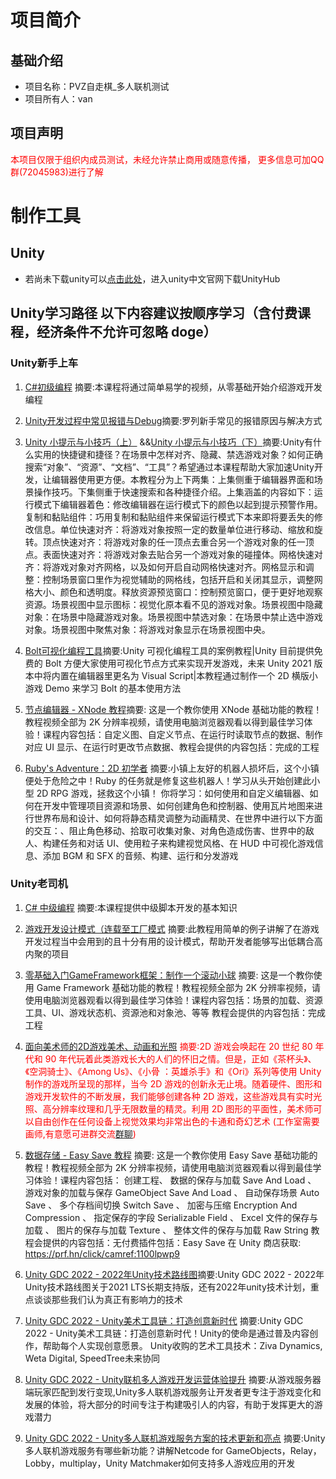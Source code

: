 #  项目简介
## 基础介绍
- 项目名称：PVZ自走棋_多人联机测试
- 项目所有人：van
## 项目声明
<font color="red">本项目仅限于组织内成员测试，未经允许禁止商用或随意传播，
更多信息可加QQ群(72045983)进行了解</font>

# 制作工具
## Unity
- 若尚未下载unity可以[点击此处](https://unity.cn/)，进入unity中文官网下载UnityHub

## Unity学习路径   以下内容建议按顺序学习（含付费课程，经济条件不允许可忽略 doge）

### Unity新手上车
1. [C#初级编程](https://learn.u3d.cn/tutorial/beginner-gameplay-scripting) 摘要:本课程将通过简单易学的视频，从零基础开始介绍游戏开发编程
 
2. [Unity开发过程中常见报错与Debug](https://learn.u3d.cn/tutorial/unity-errors-debug)摘要:罗列新手常见的报错原因与解决方式
    
3. [Unity 小提示与小技巧（上）](https://learn.u3d.cn/tutorial/unity-xiao-ti-shi-yu-xiao-ji-qiao-shang)    &&[Unity 小提示与小技巧（下）](https://learn.u3d.cn/tutorial/unity-xiao-ti-shi-yu-xiao-ji-qiao-xia)摘要:Unity有什么实用的快捷键和捷径？在场景中怎样对齐、隐藏、禁选游戏对象？如何正确搜索“对象”、“资源”、“文档”、“工具”？希望通过本课程帮助大家加速Unity开发，让编辑器使用更方便。本教程分为上下两集：上集侧重于编辑器界面和场景操作技巧。下集侧重于快速搜索和各种捷径介绍。上集涵盖的内容如下：运行模式下编辑器着色：修改编辑器在运行模式下的颜色以起到提示预警作用。复制和黏贴组件：巧用复制和黏贴组件来保留运行模式下本来即将要丢失的修改信息。单位快速对齐：将游戏对象按照一定的数量单位进行移动、缩放和旋转。顶点快速对齐：将游戏对象的任一顶点去重合另一个游戏对象的任一顶点。表面快速对齐：将游戏对象去贴合另一个游戏对象的碰撞体。网格快速对齐：将游戏对象对齐网格，以及如何开启自动网格快速对齐。网格显示和调整：控制场景窗口里作为视觉辅助的网格线，包括开启和关闭其显示，调整网格大小、颜色和透明度。释放资源预览窗口：控制预览窗口，便于更好地观察资源。场景视图中显示图标：视觉化原本看不见的游戏对象。场景视图中隐藏对象：在场景中隐藏游戏对象。场景视图中禁选对象：在场景中禁止选中游戏对象。场景视图中聚焦对象：将游戏对象显示在场景视图中央。
  
4. [Bolt可视化编程工具](https://learn.u3d.cn/tutorial/bolt-mstudio)摘要:Unity 可视化编程工具的案例教程|Unity 目前提供免费的 Bolt 方便大家使用可视化节点方式来实现开发游戏，未来 Unity 2021 版本中将内置在编辑器里更名为 Visual Script|本教程通过制作一个 2D 横版小游戏 Demo 来学习 Bolt 的基本使用方法
 
5. [节点编辑器 - XNode 教程](https://learn.u3d.cn/tutorial/xnode_gbe)摘要: 这是一个教你使用 XNode 基础功能的教程！教程视频全部为 2K 分辨率视频，请使用电脑浏览器观看以得到最佳学习体验！课程内容包括：自定义图、自定义节点、在运行时读取节点的数据、制作对应 UI 显示、在运行时更改节点数据、教程会提供的内容包括：完成的工程
    
6. [Ruby's Adventure：2D 初学者](https://learn.u3d.cn/tutorial/unity-ruby-adventure) 摘要:小镇上友好的机器人损坏后，这个小镇便处于危险之中！Ruby 的任务就是修复这些机器人！学习从头开始创建此小型 2D RPG 游戏，拯救这个小镇！ 你将学习：如何使用和自定义编辑器、如何在开发中管理项目资源和场景、如何创建角色和控制器、使用瓦片地图来进行世界布局和设计、如何将静态精灵调整为动画精灵、在世界中进行以下方面的交互：、阻止角色移动、拾取可收集对象、对角色造成伤害、世界中的敌人、构建任务和对话 UI、使用粒子来构建视觉风格、在 HUD 中可视化游戏信息、添加 BGM 和 SFX 的音频、构建、运行和分发游戏
     

### Unity老司机
1. [C# 中级编程](https://learn.u3d.cn/tutorial/intermediate-gameplay-scripting) 摘要:本课程提供中级脚本开发的基本知识

2. [游戏开发设计模式（连载至工厂模式](https://learn.u3d.cn/tutorial/game-design-pattern-jizhi) 摘要:此教程用简单的例子讲解了在游戏开发过程当中会用到的且十分有用的设计模式，帮助开发者能够写出低耦合高内聚的项目

3. [零基础入门GameFramework框架：制作一个滚动小球](https://learn.u3d.cn/tutorial/game-framework-rolling-ball-gbe) 摘要:  这是一个教你使用 Game Framework 基础功能的教程！教程视频全部为 2K 分辨率视频，请使用电脑浏览器观看以得到最佳学习体验！课程内容包括：场景的加载、资源工具、UI、游戏状态机、资源池和对象池、等等
教程会提供的内容包括：完成工程

4. [面向美术师的2D游戏美术、动画和光照](https://learn.u3d.cn/tutorial/2d-game-art-animation-lighting-for-artists) <font color="red">摘要:2D 游戏会唤起在 20 世纪 80 年代和 90 年代玩着此类游戏长大的人们的怀旧之情。但是，正如《茶杯头》、《空洞骑士》、《Among Us》、《小骨 ：英雄杀手》和《Ori》系列等使用 Unity 制作的游戏所呈现的那样，当今 2D 游戏的创新永无止境。随着硬件、图形和游戏开发软件的不断发展，我们能够创建各种 2D 游戏，这些游戏具有实时光照、高分辨率纹理和几乎无限数量的精灵。利用 2D 图形的平面性，美术师可以自由创作在任何设备上视觉效果均非常出色的卡通和奇幻艺术 (工作室需要画师,有意愿可进群交流[群聊](##项目声明)) </font>

5. [数据存储 - Easy Save 教程](https://learn.u3d.cn/tutorial/easy-save) 摘要:  这是一个教你使用 Easy Save 基础功能的教程！教程视频全部为 2K 分辨率视频，请使用电脑浏览器观看以得到最佳学习体验！课程内容包括： 创建工程、  数据的保存与加载 Save And Load 、 游戏对象的加载与保存 GameObject Save And Load 、 自动保存场景 Auto Save 、 多个存档间切换 Switch Save 、 加密与压缩 Encryption And Compression 、 指定保存的字段 Serializable Field 、 Excel 文件的保存与加载 、 图片的保存与加载 Texture  、 整体文件的保存与加载 Raw String    教程会提供的内容包括：无付费插件包括：Easy Save 在 Unity 商店获取:  https://prf.hn/click/camref:1100lpwp9

6. [Unity GDC 2022 - 2022年Unity技术路线图](https://learn.u3d.cn/tutorial/unity-gdc-2022-roadmap-2022)摘要:Unity GDC 2022 - 2022年Unity技术路线图关于2021 LTS长期支持版，还有2022年unity技术计划，重点谈谈那些我们认为真正有影响力的技术

7. [Unity GDC 2022 - Unity美术工具链：打造创意新时代](https://learn.u3d.cn/tutorial/unity-gdc-2022-artist-tools) 摘要:Unity GDC 2022 - Unity美术工具链：打造创意新时代！Unity的使命是通过普及内容创作，帮助每个人实现创意愿景。 Unity收购的艺术工具技术：Ziva Dynamics, Weta Digital, SpeedTree未来协同

8. [Unity GDC 2022 - Unity联机多人游戏开发运营体验提升](https://learn.u3d.cn/tutorial/unity-gdc-2022-multiplayer-operate) 摘要:从游戏服务器端玩家匹配到发行变现,Unity多人联机游戏服务让开发者更专注于游戏变化和发展的体验，将大部分的时间专注于构建吸引人的内容，有助于发挥更大的游戏潜力
9. [Unity GDC 2022 - Unity多人联机游戏服务方案的技术更新和亮点](https://learn.u3d.cn/tutorial/unity-gdc-2022-multiplayer-tech) 摘要:Unity多人联机游戏服务有哪些新功能？讲解Netcode for GameObjects，Relay， Lobby，multiplay，Unity Matchmaker如何支持多人游戏应用的开发





